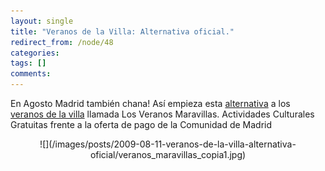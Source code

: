```yaml
---
layout: single
title: "Veranos de la Villa: Alternativa oficial."
redirect_from: /node/48
categories:
tags: []
comments: 
---
```

En Agosto Madrid también chana! Así empieza esta [alternativa](http://patiomaravillas.net/veranosmaravillas/veranos-de-la-villa-2009.html) a los [veranos de la villa](http://patiomaravillas.net/veranosmaravillas/) llamada Los Veranos Maravillas. Actividades Culturales Gratuitas frente a la oferta de pago de la Comunidad de Madrid  

<div class="separator" style="clear: both; text-align: center;">![](/images/posts/2009-08-11-veranos-de-la-villa-alternativa-oficial/veranos_maravillas_copia1.jpg)</div>
